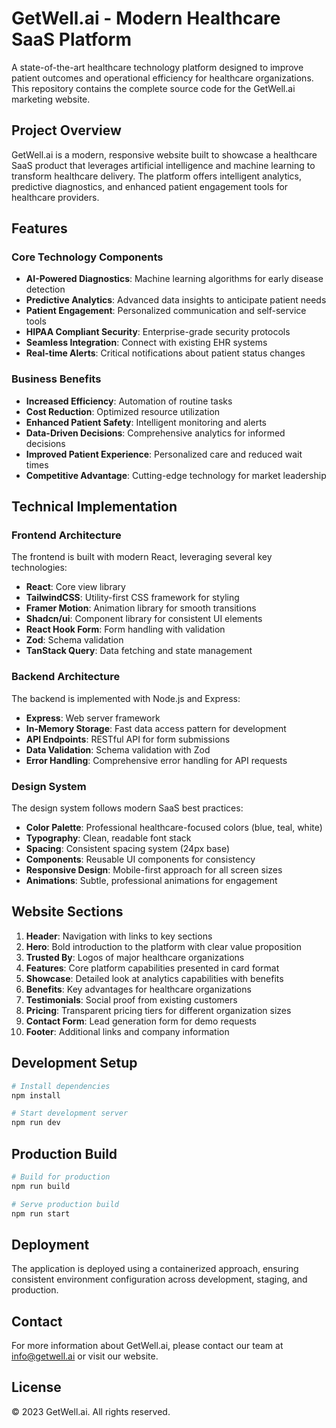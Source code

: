 # GetWell.ai - Modern Healthcare SaaS Platform

A state-of-the-art healthcare technology platform designed to improve patient outcomes and operational efficiency for healthcare organizations. This repository contains the complete source code for the GetWell.ai marketing website.

## Project Overview

GetWell.ai is a modern, responsive website built to showcase a healthcare SaaS product that leverages artificial intelligence and machine learning to transform healthcare delivery. The platform offers intelligent analytics, predictive diagnostics, and enhanced patient engagement tools for healthcare providers.

## Features

### Core Technology Components

- **AI-Powered Diagnostics**: Machine learning algorithms for early disease detection
- **Predictive Analytics**: Advanced data insights to anticipate patient needs
- **Patient Engagement**: Personalized communication and self-service tools
- **HIPAA Compliant Security**: Enterprise-grade security protocols
- **Seamless Integration**: Connect with existing EHR systems
- **Real-time Alerts**: Critical notifications about patient status changes

### Business Benefits

- **Increased Efficiency**: Automation of routine tasks
- **Cost Reduction**: Optimized resource utilization
- **Enhanced Patient Safety**: Intelligent monitoring and alerts
- **Data-Driven Decisions**: Comprehensive analytics for informed decisions
- **Improved Patient Experience**: Personalized care and reduced wait times
- **Competitive Advantage**: Cutting-edge technology for market leadership

## Technical Implementation

### Frontend Architecture

The frontend is built with modern React, leveraging several key technologies:

- **React**: Core view library
- **TailwindCSS**: Utility-first CSS framework for styling
- **Framer Motion**: Animation library for smooth transitions
- **Shadcn/ui**: Component library for consistent UI elements
- **React Hook Form**: Form handling with validation
- **Zod**: Schema validation
- **TanStack Query**: Data fetching and state management

### Backend Architecture

The backend is implemented with Node.js and Express:

- **Express**: Web server framework
- **In-Memory Storage**: Fast data access pattern for development
- **API Endpoints**: RESTful API for form submissions
- **Data Validation**: Schema validation with Zod
- **Error Handling**: Comprehensive error handling for API requests

### Design System

The design system follows modern SaaS best practices:

- **Color Palette**: Professional healthcare-focused colors (blue, teal, white)
- **Typography**: Clean, readable font stack
- **Spacing**: Consistent spacing system (24px base)
- **Components**: Reusable UI components for consistency
- **Responsive Design**: Mobile-first approach for all screen sizes
- **Animations**: Subtle, professional animations for engagement

## Website Sections

1. **Header**: Navigation with links to key sections
2. **Hero**: Bold introduction to the platform with clear value proposition
3. **Trusted By**: Logos of major healthcare organizations
4. **Features**: Core platform capabilities presented in card format
5. **Showcase**: Detailed look at analytics capabilities with benefits
6. **Benefits**: Key advantages for healthcare organizations
7. **Testimonials**: Social proof from existing customers
8. **Pricing**: Transparent pricing tiers for different organization sizes
9. **Contact Form**: Lead generation form for demo requests
10. **Footer**: Additional links and company information

## Development Setup

```bash
# Install dependencies
npm install

# Start development server
npm run dev
```

## Production Build

```bash
# Build for production
npm run build

# Serve production build
npm run start
```

## Deployment

The application is deployed using a containerized approach, ensuring consistent environment configuration across development, staging, and production.

## Contact

For more information about GetWell.ai, please contact our team at info@getwell.ai or visit our website.

## License

© 2023 GetWell.ai. All rights reserved.